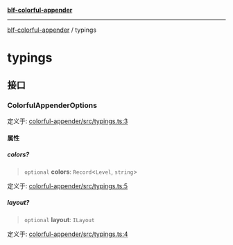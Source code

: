 [**blf-colorful-appender**](index.md)

***

[blf-colorful-appender](index.md) / typings

# typings

## 接口

### ColorfulAppenderOptions

定义于: [colorful-appender/src/typings.ts:3](https://github.com/fengxinming/log-base/blob/8667f4e9ec4dc1a7959cf628998a70ef9d3209f9/packages/colorful-appender/src/typings.ts#L3)

#### 属性

##### colors?

> `optional` **colors**: `Record`\<`Level`, `string`\>

定义于: [colorful-appender/src/typings.ts:5](https://github.com/fengxinming/log-base/blob/8667f4e9ec4dc1a7959cf628998a70ef9d3209f9/packages/colorful-appender/src/typings.ts#L5)

##### layout?

> `optional` **layout**: `ILayout`

定义于: [colorful-appender/src/typings.ts:4](https://github.com/fengxinming/log-base/blob/8667f4e9ec4dc1a7959cf628998a70ef9d3209f9/packages/colorful-appender/src/typings.ts#L4)
